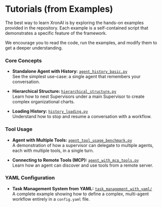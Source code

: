 # Tutorials (from Examples)

The best way to learn XronAI is by exploring the hands-on examples provided in the repository. Each example is a self-contained script that demonstrates a specific feature of the framework.

We encourage you to read the code, run the examples, and modify them to get a deeper understanding.

### Core Concepts

*   **Standalone Agent with History:**
    [`agent_history_basic.py`](https://github.com/XronForce/xronai/blob/main/examples/agent_history_basic.py)
    <br>See the simplest use-case: a single agent that remembers your conversation.

*   **Hierarchical Structure:**
    [`hierarchical_structure.py`](https://github.com/XronForce/xronai/blob/main/examples/hierarchical_structure.py)
    <br>Learn how to nest Supervisors under a main Supervisor to create complex organizational charts.

*   **Loading History:**
    [`history_loading.py`](https://github.com/XronForce/xronai/blob/main/examples/history_loading.py)
    <br>Understand how to stop and resume a conversation with a workflow.

### Tool Usage

*   **Agent with Multiple Tools:**
    [`agent_tool_usage_benchmark.py`](https://github.com/XronForce/xronai/blob/main/examples/agent_tool_usage_benchmark.py)
    <br>A demonstration of how a supervisor can delegate to multiple agents, each with multiple tools, in a single turn.

*   **Connecting to Remote Tools (MCP):**
    [`agent_with_mcp_tools.py`](https://github.com/XronForce/xronai/blob/main/examples/agent_with_mcp_tools.py)
    <br>Learn how an agent can discover and use tools from a remote server.

### YAML Configuration

*   **Task Management System from YAML:**
    [`task_management_with_yaml/`](https://github.com/XronForce/xronai/tree/main/examples/task_management_with_yaml)
    <br>A complete example showing how to define a complex, multi-agent workflow entirely in a `config.yaml` file.